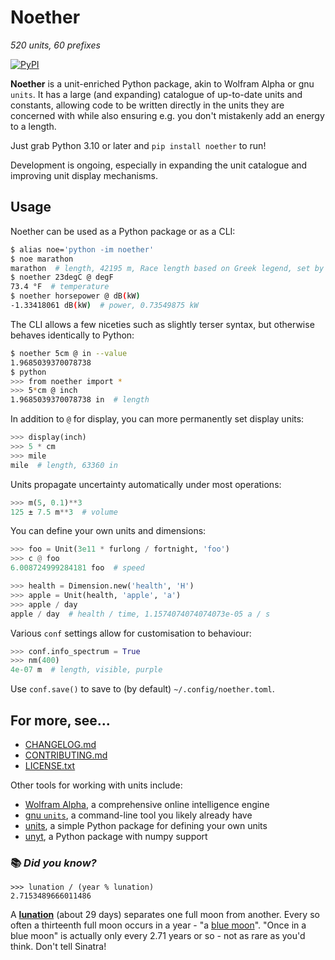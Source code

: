 # Noether
*520 units, 60 prefixes*

[![PyPI](https://img.shields.io/pypi/v/noether?color=blue)](https://pypi.org/packages/noether)

**Noether** is a unit-enriched Python package, akin to Wolfram Alpha or gnu `units`. It has a large (and expanding) catalogue of up-to-date units and constants, allowing code to be written directly in the units they are concerned with while also ensuring e.g. you don't mistakenly add an energy to a length.

Just grab Python 3.10 or later and `pip install noether` to run!

Development is ongoing, especially in expanding the unit catalogue and improving unit display mechanisms.

## Usage 

Noether can be used as a Python package or as a CLI:

```sh
$ alias noe='python -im noether'
$ noe marathon
marathon  # length, 42195 m, Race length based on Greek legend, set by convention from 1908 Summer Olympics
$ noether 23degC @ degF
73.4 °F  # temperature
$ noether horsepower @ dB(kW)
-1.33418061 dB(kW)  # power, 0.73549875 kW
```

The CLI allows a few niceties such as slightly terser syntax, but otherwise behaves identically to Python:

```sh
$ noether 5cm @ in --value
1.9685039370078738
$ python
>>> from noether import *
>>> 5*cm @ inch
1.9685039370078738 in  # length
```

In addition to `@` for display, you can more permanently set display units:

```py
>>> display(inch)
>>> 5 * cm
>>> mile
mile  # length, 63360 in
```

Units propagate uncertainty automatically under most operations:

```py
>>> m(5, 0.1)**3
125 ± 7.5 m**3  # volume
```

You can define your own units and dimensions:

```py
>>> foo = Unit(3e11 * furlong / fortnight, 'foo')
>>> c @ foo
6.008724999284181 foo  # speed

>>> health = Dimension.new('health', 'H')
>>> apple = Unit(health, 'apple', 'a')
>>> apple / day
apple / day  # health / time, 1.1574074074074073e-05 a / s
```

Various `conf` settings allow for customisation to behaviour:

```py
>>> conf.info_spectrum = True
>>> nm(400)
4e-07 m  # length, visible, purple
```

Use `conf.save()` to save to (by default) `~/.config/noether.toml`.


## For more, see...

- [CHANGELOG.md](https://github.com/yunruse/Noether/blob/release/CHANGELOG.md)
- [CONTRIBUTING.md](https://github.com/yunruse/Noether/blob/release/CONTRIBUTING.md)
- [LICENSE.txt](https://github.com/yunruse/Noether/blob/release/LICENSE.txt)

Other tools for working with units include:

- [Wolfram Alpha](https://www.wolframalpha.com), a comprehensive online intelligence engine
- [gnu `units`](https://www.gnu.org/software/units/), a command-line tool you likely already have
- [units](https://pypi.org/project/units/), a simple Python package for defining your own units
- [unyt](https://pypi.org/project/unyt/), a Python package with numpy support

### 📚 _**Did you know?**_

```
>>> lunation / (year % lunation)
2.7153489666011486
```
A [**lunation**](https://en.wikipedia.org/wiki/Lunar_month#Synodic_month) (about 29 days) separates one full moon from another. Every so often a thirteenth full moon occurs in a year - "a [blue moon](https://en.wikipedia.org/wiki/Blue_moon)". "Once in a blue moon" is actually only every 2.71 years or so - not as rare as you'd think. Don't tell Sinatra!